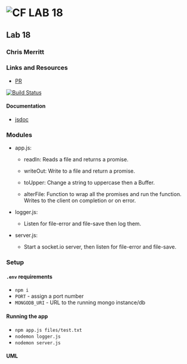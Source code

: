 ![CF](http://i.imgur.com/7v5ASc8.png) LAB 18
=================================================

## Lab 18
### Chris Merritt
### Links and Resources

* [PR](https://github.com/401-advanced-javascript-merritt/lab-18/pull/1)

[![Build Status](https://www.travis-ci.com/401-advanced-javascript-merritt/lab-18.svg?branch=master)](https://www.travis-ci.com/401-advanced-javascript-merritt/lab-18)

#### Documentation

* [jsdoc](docs/index.html)

### Modules

* app.js:
  * readIn:
    Reads a file and returns a promise.

  * writeOut:
    Write to a file and return a promise.
    
  * toUpper:
    Change a string to uppercase then a Buffer.
    
  * alterFile:
    Function to wrap all the promises and run the function. Writes to the client on completion or on error.

* logger.js:
  * Listen for file-error and file-save then log them.

* server.js:
  * Start a socket.io server, then listen for file-error and file-save.


### Setup
#### `.env` requirements
* `npm i`
* `PORT` - assign a port number
* `MONGODB_URI` - URL to the running mongo instance/db
#### Running the app
* `npm app.js files/test.txt`
* `nodemon logger.js`
* `nodemon server.js`

#### UML
